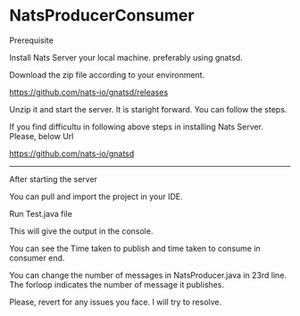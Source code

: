 # NatsProducerConsumer

Prerequisite

Install Nats Server your local machine. preferably using gnatsd.

Download the zip file according to your environment. 

https://github.com/nats-io/gnatsd/releases

Unzip it and start the server. It is staright forward. You can follow the steps.

If you find difficultu in following above steps in installing Nats Server. Please, below Url

https://github.com/nats-io/gnatsd

---------------------------------------------------------------
After starting the server

You can pull and import the project in your IDE.

Run Test.java file 

This will give the output in the console.

You can see the Time taken to publish and time taken to consume in consumer end.

You can change the number of messages in NatsProducer.java in 23rd line. The forloop indicates the number of message it publishes.

Please, revert for any issues you face. I will try to resolve.
